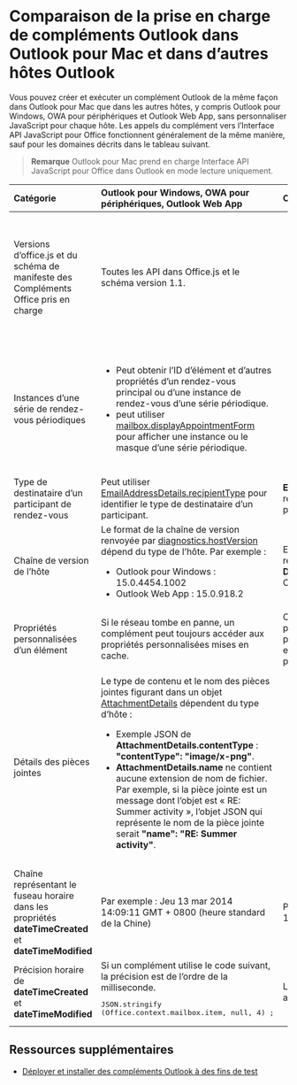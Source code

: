 
# <a name="compare-outlook-add-in-support-in-outlook-for-mac-with-other-outlook-hosts"></a>Comparaison de la prise en charge de compléments Outlook dans Outlook pour Mac et dans d’autres hôtes Outlook

Vous pouvez créer et exécuter un complément Outlook de la même façon dans Outlook pour Mac que dans les autres hôtes, y compris Outlook pour Windows, OWA pour périphériques et Outlook Web App, sans personnaliser JavaScript pour chaque hôte. Les appels du complément vers l’Interface API JavaScript pour Office fonctionnent généralement de la même manière, sauf pour les domaines décrits dans le tableau suivant.

 >**Remarque**  Outlook pour Mac prend en charge Interface API JavaScript pour Office dans Outlook en mode lecture uniquement.

|**Catégorie**|**Outlook pour Windows, OWA pour périphériques, Outlook Web App**|**Outlook pour Mac**|
|:-----|:-----|:-----|
|Versions d’office.js et du schéma de manifeste des Compléments Office pris en charge|Toutes les API dans Office.js et le schéma version 1.1.|<ul><li>Seules les API qui sont applicables en mode lecture. Un complément qui utilise les API nouvelles et étendues dans la version 1.1 d’office.js peut être activé, mais les API en mode composition ne s’exécutent pas correctement sur Outlook pour Mac. </li><li>Version 1.1 du schéma</li></ul>|
|Instances d’une série de rendez-vous périodiques|<ul><li>Peut obtenir l’ID d’élément et d’autres propriétés d’un rendez-vous principal ou d’une instance de rendez-vous d’une série périodique. </li><li>peut utiliser [mailbox.displayAppointmentForm](../../reference/outlook/Office.context.mailbox.md#displayappointmentformitemid) pour afficher une instance ou le masque d’une série périodique.</li></ul>|<ul><li>Peut obtenir l’ID d’élément et d’autres propriétés du rendez-vous principal, mais pas ceux d’une instance d’une série périodique.</li><li>Peut afficher le rendez-vous principal d’une série périodique. Sans l’ID d’élément, ne peut pas afficher une instance d’une série périodique.</li></ul>|
|Type de destinataire d’un participant de rendez-vous|Peut utiliser [EmailAddressDetails.recipientType](../../reference/outlook/simple-types.md) pour identifier le type de destinataire d’un participant.|**EmailAddressDetails.recipientType** renvoie **undefined** pour les participants au rendez-vous.|
|Chaîne de version de l’hôte |Le format de la chaîne de version renvoyée par [diagnostics.hostVersion](../../reference/outlook/Office.context.mailbox.diagnostics.md) dépend du type de l’hôte. Par exemple :<ul><li>Outlook pour Windows : 15.0.4454.1002</li><li>Outlook Web App : 15.0.918.2</li></ul>|Exemple de la chaîne de version renvoyée par  **Diagnostics.hostVersion** sur Outlook pour Mac : 15.0 (140325)|
|Propriétés personnalisées d’un élément|Si le réseau tombe en panne, un complément peut toujours accéder aux propriétés personnalisées mises en cache.|Comme Outlook pour Mac ne met pas en cache les propriétés personnalisées, si le réseau tombe en panne, les compléments ne pourront pas y accéder.|
|Détails des pièces jointes|Le type de contenu et le nom des pièces jointes figurant dans un objet [AttachmentDetails](../../reference/outlook/Office.context.mailbox.md) dépendent du type d’hôte :<ul><li>Exemple JSON de <b>AttachmentDetails.contentType</b> : <b>"contentType": "image/x-png"</b>. </li><li><b>AttachmentDetails.name</b> ne contient aucune extension de nom de fichier. Par exemple, si la pièce jointe est un message dont l’objet est « RE: Summer activity », l’objet JSON qui représente le nom de la pièce jointe serait <b>"name": "RE: Summer activity"</b>.</li></ul>|<ul><li>Exemple JSON de <b>AttachmentDetails.contentType</b>: <b>"contentType": "image/png"</b></li><li><b>AttachmentDetails.name</b> inclut toujours une extension de nom de fichier. Les pièces jointes qui sont des éléments de messagerie ont une extension .eml et les rendez-vous ont une extension .ics. Par exemple, si une pièce jointe est un message électronique dont l’objet est « RE: Summer activity », l’objet JSON qui représente le nom de pièce jointe sera <b>"name": "RE: Summer activity.eml".</b></li></ul>|
|Chaîne représentant le fuseau horaire dans les propriétés  **dateTimeCreated** et **dateTimeModified**|Par exemple : Jeu 13 mar 2014 14:09:11 GMT + 0800 (heure standard de la Chine)|Par exemple : Jeu 13 mar 2014 14:09:11 GMT + 0800 (CST)|
|Précision horaire de  **dateTimeCreated** et **dateTimeModified**|Si un complément utilise le code suivant, la précision est de l’ordre de la milliseconde.<br/><pre lang="javascript">JSON.stringify (Office.context.mailbox.item, null, 4) ;</pre>|La précision peut seulement atteindre une seconde.|

## <a name="additional-resources"></a>Ressources supplémentaires



- [Déployer et installer des compléments Outlook à des fins de test](../outlook/testing-and-tips.md)
    
